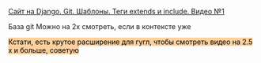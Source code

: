 [Сайт на Django. Git. Шаблоны. Теги extends и include. Видео №1](https://www.youtube.com/watch?v=AS0RJBWekMQ&t=1759s)


База git
Можно на 2x смотреть, если в контексте уже

<mark style="background: #FFB86CA6;">Кстати, есть крутое расширение для гугл, чтобы смотреть видео на 2.5 x и больше, советую
</mark>


